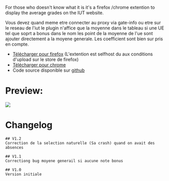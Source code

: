 For those who doesn't know what it is it's a firefox /chrome extention to display the average grades on the IUT website.

Vous devez quand meme etre connecter au proxy via gate-info ou etre sur le reseau de l'iut le plugin n'affice que la moyenne dans le tableau si une UE tel que soprt a bonus dans le nom les point de la moyenne de l'ue sont ajouter directement a la moyene generale. Les coefficient sont bien sur pris en compte.


* [Télécharger pour firefox](https://turtleforgaming.fr/files/DemoarenaMoyenne/firefox/web-ext-artifacts/demoarenamoyenne-1.2-an+fx.xpi) (L'extention est selfhost du aux conditions d'upload sur le store de firefox)
* [Télécharger pour chrome](http://example.com/404)
* Code source disponible sur [github](https://github.com/TurtleForGaming/ExtentionDemoarena)

# Preview:
![](https://turtleforgaming.fr/files/Screenshot_20200120_115839.png)

# Changelog
```
## V1.2
Correction de la selection naturelle (Sa crash) quand on avait des absences

## V1.1
Correctiong bug moyene generail si aucune note bonus

## V1.0
Version initiale
```
